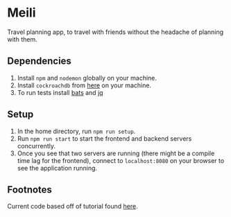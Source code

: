 # Meili
Travel planning app, to travel with friends without the headache of planning with them.

## Dependencies
1. Install `npm` and `nodemon` globally on your machine.
2. Install `cockroachdb` from [here](https://www.cockroachlabs.com/docs/stable/install-cockroachdb.html) on your machine.
3. To run tests install [bats](https://github.com/sstephenson/bats) and [jq](https://stedolan.github.io/jq/download/)

## Setup
1. In the home directory, run `npm run setup`.
2. Run `npm run start` to start the frontend and backend servers concurrently.
3. Once you see that two servers are running (there might be a compile time lag for the frontend), connect to `localhost:8080` on your browser to see the application running.

## Footnotes
Current code based off of tutorial found [here](https://github.com/auth0-blog/vuejs2-authentication-tutorial).
